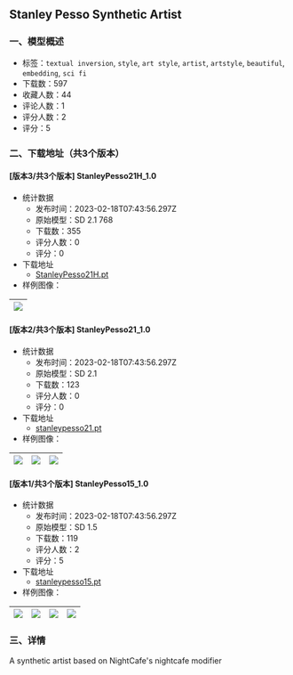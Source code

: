 ## Stanley Pesso Synthetic Artist
### 一、模型概述

- 标签：`textual inversion`, `style`, `art style`, `artist`, `artstyle`, `beautiful`, `embedding`, `sci fi`
- 下载数：597
- 收藏人数：44
- 评论人数：1
- 评分人数：2
- 评分：5

### 二、下载地址（共3个版本）

#### [版本3/共3个版本] StanleyPesso21H_1.0

- 统计数据
  - 发布时间：2023-02-18T07:43:56.297Z
  - 原始模型：SD 2.1 768
  - 下载数：355
  - 评分人数：0
  - 评分：0
- 下载地址
  - [StanleyPesso21H.pt](https://civitai.com/api/download/models/12033)
- 样例图像：

| <img src="https://image.civitai.com/xG1nkqKTMzGDvpLrqFT7WA/f61a1d2c-0607-405a-bf7a-fb2b09c50500/width=450/115249.jpeg" /> |
| ---- |

#### [版本2/共3个版本] StanleyPesso21_1.0

- 统计数据
  - 发布时间：2023-02-18T07:43:56.297Z
  - 原始模型：SD 2.1
  - 下载数：123
  - 评分人数：0
  - 评分：0
- 下载地址
  - [stanleypesso21.pt](https://civitai.com/api/download/models/11882)
- 样例图像：

| <img src="https://image.civitai.com/xG1nkqKTMzGDvpLrqFT7WA/c44e9949-e508-4b7a-0805-d2fba01cd700/width=450/113557.jpeg" /> | <img src="https://image.civitai.com/xG1nkqKTMzGDvpLrqFT7WA/a7911ff9-bf48-4265-0c65-8f1100880c00/width=450/113556.jpeg" /> | <img src="https://image.civitai.com/xG1nkqKTMzGDvpLrqFT7WA/737bfa0c-b1b1-4d8f-cf52-a405357e1300/width=450/113555.jpeg" /> |
| ---- | ---- | ---- |

#### [版本1/共3个版本] StanleyPesso15_1.0

- 统计数据
  - 发布时间：2023-02-18T07:43:56.297Z
  - 原始模型：SD 1.5
  - 下载数：119
  - 评分人数：2
  - 评分：5
- 下载地址
  - [stanleypesso15.pt](https://civitai.com/api/download/models/11705)
- 样例图像：

| <img src="https://image.civitai.com/xG1nkqKTMzGDvpLrqFT7WA/9a9c8e2b-8a9d-410d-771e-82208bc4bc00/width=450/111848.jpeg" /> | <img src="https://image.civitai.com/xG1nkqKTMzGDvpLrqFT7WA/d332befc-6633-425a-32c1-3274c585fe00/width=450/111856.jpeg" /> | <img src="https://image.civitai.com/xG1nkqKTMzGDvpLrqFT7WA/f0f5dc41-aa33-42f5-2f5e-5a43e0f33f00/width=450/111855.jpeg" /> | <img src="https://image.civitai.com/xG1nkqKTMzGDvpLrqFT7WA/389136f0-6d78-4bec-a0ff-75f2a1fd5900/width=450/111854.jpeg" /> |
| ---- | ---- | ---- | ---- |


### 三、详情
<p>A synthetic artist based on NightCafe's nightcafe modifier</p>